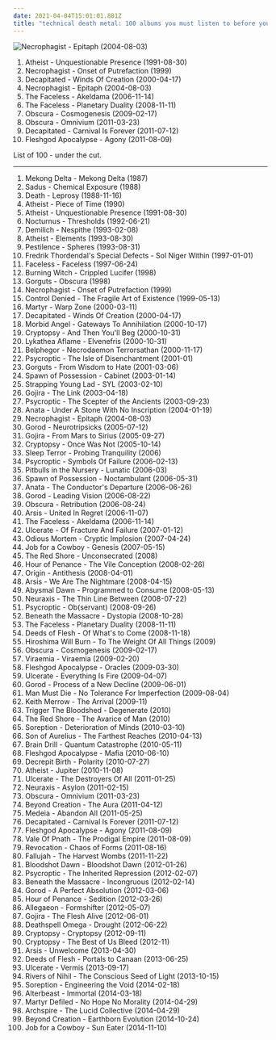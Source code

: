 ```yaml
---
date: 2021-04-04T15:01:01.881Z
title: "technical death metal: 100 albums you must listen to before you die"
---
```

![Necrophagist - Epitaph (2004-08-03)](http://coverartarchive.org/release/6fd013d6-d481-45fe-8746-e99de6cd6aeb/6127775279-500.jpg "Necrophagist - Epitaph (2004-08-03)")
<ol class="albums">
<li data-cover="http://coverartarchive.org/release/e4521532-6392-45eb-92a8-784033de7509/2571993471-500.jpg" data-tags="technical death metal, death metal" role="button">Atheist - Unquestionable Presence (1991-08-30)</li>
<li data-cover="https://via.placeholder.com/450" data-tags="technical death metal" role="button">Necrophagist - Onset of Putrefaction (1999)</li>
<li data-cover="http://coverartarchive.org/release/394bd00a-df70-4101-8e38-5f09a5390e21/9643626428-500.jpg" data-tags="technical death metal, death metal" role="button">Decapitated - Winds Of Creation (2000-04-17)</li>
<li data-cover="http://coverartarchive.org/release/6fd013d6-d481-45fe-8746-e99de6cd6aeb/6127775279-500.jpg" data-tags="technical death metal" role="button">Necrophagist - Epitaph (2004-08-03)</li>
<li data-cover="http://coverartarchive.org/release/75b5990e-5608-4c93-9de3-ba16b0f3d212/10206508020-500.jpg" data-tags="technical death metal, death metal" role="button">The Faceless - Akeldama (2006-11-14)</li>
<li data-cover="https://via.placeholder.com/450" data-tags="technical death metal, progressive death metal" role="button">The Faceless - Planetary Duality (2008-11-11)</li>
<li data-cover="https://img.discogs.com/WJTOugOABZhA4AmfU82SMomrCy4=/fit-in/450x450/filters:strip_icc():format(jpeg):mode_rgb():quality(90)/discogs-images/R-2236537-1274724270.jpeg.jpg" data-tags="technical death metal" role="button">Obscura - Cosmogenesis (2009-02-17)</li>
<li data-cover="https://img.discogs.com/dnQ8QdfQTs7pw05T-zB6DXIZ8Lk=/fit-in/600x586/filters:strip_icc():format(jpeg):mode_rgb():quality(90)/discogs-images/R-2811868-1526357355-6120.jpeg.jpg" data-tags="technical death metal, progressive death metal" role="button">Obscura - Omnivium (2011-03-23)</li>
<li data-cover="http://coverartarchive.org/release/7c31b96e-29e7-4035-b9e5-0759fa2e8244/9643431240-500.jpg" data-tags="technical death metal, death metal" role="button">Decapitated - Carnival Is Forever (2011-07-12)</li>
<li data-cover="http://coverartarchive.org/release/5eacd540-3a94-4a00-8d15-e48807c42b64/10075100962-500.jpg" data-tags="technical death metal, death metal" role="button">Fleshgod Apocalypse - Agony (2011-08-09)</li>
</ol>
List of 100 - under the cut.
<!-- more -->

_________________

<ol class="albums">
<li data-cover="http://coverartarchive.org/release/8330b35a-3ba9-4bac-a9c0-db111b22e790/20484747091-500.jpg" data-tags="thrash metal" role="button">
Mekong Delta - Mekong Delta (1987)
</li>
<li data-cover="https://img.discogs.com/pZG_-kkoWDGa0xS_VmDqQKi4AwA=/fit-in/600x601/filters:strip_icc():format(jpeg):mode_rgb():quality(90)/discogs-images/R-1184177-1541608363-7122.jpeg.jpg" data-tags="thrash metal" role="button">
Sadus - Chemical Exposure (1988)
</li>
<li data-cover="https://img.discogs.com/AbOZtsdj39rFsDoZ3eEiWLrGh0Y=/fit-in/600x601/filters:strip_icc():format(jpeg):mode_rgb():quality(90)/discogs-images/R-10844672-1508180070-4387.jpeg.jpg" data-tags="death metal" role="button">
Death - Leprosy (1988-11-16)
</li>
<li data-cover="https://via.placeholder.com/450" data-tags="technical death metal, death metal" role="button">
Atheist - Piece of Time (1990)
</li>
<li data-cover="http://coverartarchive.org/release/e4521532-6392-45eb-92a8-784033de7509/2571993471-500.jpg" data-tags="technical death metal, death metal" role="button">
Atheist - Unquestionable Presence (1991-08-30)
</li>
<li data-cover="https://img.discogs.com/CFeW49OSJedAJTmycwRNMhU4_co=/fit-in/600x600/filters:strip_icc():format(jpeg):mode_rgb():quality(90)/discogs-images/R-537394-1366487123-1467.jpeg.jpg" data-tags="technical death metal, death metal, progressive death metal" role="button">
Nocturnus - Thresholds (1992-06-21)
</li>
<li data-cover="https://img.discogs.com/b4lzcfHekEa2TarJFo3bw6Y7drY=/fit-in/525x520/filters:strip_icc():format(jpeg):mode_rgb():quality(90)/discogs-images/R-1653973-1320397322.jpeg.jpg" data-tags="technical death metal, death metal" role="button">
Demilich - Nespithe (1993-02-08)
</li>
<li data-cover="http://coverartarchive.org/release/2a3dab5a-2d3b-4c07-aef6-d806d6ea920d/23415824129-500.jpg" data-tags="technical death metal, death metal" role="button">
Atheist - Elements (1993-08-30)
</li>
<li data-cover="http://coverartarchive.org/release/a24fa7fe-60fe-44e0-9d2e-cd36f5188477/9660064135-500.jpg" data-tags="technical death metal, progressive death metal" role="button">
Pestilence - Spheres (1993-08-31)
</li>
<li data-cover="https://img.discogs.com/sxvzVXM0vKnCxXdhrKYcTIgUILs=/fit-in/600x592/filters:strip_icc():format(jpeg):mode_rgb():quality(90)/discogs-images/R-406334-1491933048-7978.jpeg.jpg" data-tags="progressive metal" role="button">
Fredrik Thordendal's Special Defects - Sol Niger Within (1997-01-01)
</li>
<li data-cover="https://img.discogs.com/0ygJqgUxtXDTX2fq6JyNFQeHfhQ=/fit-in/600x388/filters:strip_icc():format(jpeg):mode_rgb():quality(90)/discogs-images/R-13449859-1554577113-8173.jpeg.jpg" data-tags="technical death metal" role="button">
Faceless - Faceless (1997-06-24)
</li>
<li data-cover="http://coverartarchive.org/release/a44cd64a-aecc-4486-9fb6-7c61d5671fa4/24290451464-500.jpg" data-tags="doom metal" role="button">
Burning Witch - Crippled Lucifer (1998)
</li>
<li data-cover="https://img.discogs.com/_EXEd879PXcNdjYtdllk7zctlcc=/fit-in/600x600/filters:strip_icc():format(jpeg):mode_rgb():quality(90)/discogs-images/R-3755131-1468966762-1443.jpeg.jpg" data-tags="technical death metal, death metal" role="button">
Gorguts - Obscura (1998)
</li>
<li data-cover="https://via.placeholder.com/450" data-tags="technical death metal" role="button">
Necrophagist - Onset of Putrefaction (1999)
</li>
<li data-cover="http://coverartarchive.org/release/b83fa714-d180-4776-a919-d93d27102982/19447802235-500.jpg" data-tags="progressive metal" role="button">
Control Denied - The Fragile Art of Existence (1999-05-13)
</li>
<li data-cover="https://via.placeholder.com/450" data-tags="technical death metal" role="button">
Martyr - Warp Zone (2000-03-11)
</li>
<li data-cover="http://coverartarchive.org/release/394bd00a-df70-4101-8e38-5f09a5390e21/9643626428-500.jpg" data-tags="technical death metal, death metal" role="button">
Decapitated - Winds Of Creation (2000-04-17)
</li>
<li data-cover="http://coverartarchive.org/release/6b1a7aff-71e5-43c4-8c6d-1967f668f268/9670858375-500.jpg" data-tags="death metal" role="button">
Morbid Angel - Gateways To Annihilation (2000-10-17)
</li>
<li data-cover="https://img.discogs.com/0LjEwALcneMikE_9jXRHAp6ClZw=/fit-in/600x604/filters:strip_icc():format(jpeg):mode_rgb():quality(90)/discogs-images/R-1876211-1453025934-1330.jpeg.jpg" data-tags="technical death metal, death metal" role="button">
Cryptopsy - And Then You'll Beg (2000-10-31)
</li>
<li data-cover="http://coverartarchive.org/release/36e75fe8-97d9-4628-99e0-2401ba2aaf0e/13536425693-500.jpg" data-tags="technical death metal, progressive death metal" role="button">
Lykathea Aflame - Elvenefris (2000-10-31)
</li>
<li data-cover="http://coverartarchive.org/release/e29f34bb-4cb5-4360-ac6e-258a73a572df/19793841495-500.jpg" data-tags="black metal, blackened death metal" role="button">
Belphegor - Necrodaemon Terrorsathan (2000-11-17)
</li>
<li data-cover="http://coverartarchive.org/release/0000c9df-90a7-4755-a01e-f0560524103f/4746837946-500.jpg" data-tags="death metal, technical death metal" role="button">
Psycroptic - The Isle of Disenchantment (2001-01)
</li>
<li data-cover="http://coverartarchive.org/release/0ba02bc2-6dcf-4af7-9789-858f1214cf8e/10787320367-500.jpg" data-tags="technical death metal, death metal" role="button">
Gorguts - From Wisdom to Hate (2001-03-06)
</li>
<li data-cover="http://coverartarchive.org/release/177759a7-0d24-4c8f-b6c4-6fb9faae53eb/21814792851-500.jpg" data-tags="technical death metal, death metal" role="button">
Spawn of Possession - Cabinet (2003-01-14)
</li>
<li data-cover="https://img.discogs.com/ruAgg-aSBIsVGgUxI7mPgRol76M=/fit-in/600x595/filters:strip_icc():format(jpeg):mode_rgb():quality(90)/discogs-images/R-706971-1512923649-6537.jpeg.jpg" data-tags="progressive metal" role="button">
Strapping Young Lad - SYL (2003-02-10)
</li>
<li data-cover="http://coverartarchive.org/release/dd09f2bb-1799-4e8a-b5f6-26149c1b6cb5/1512693310-500.jpg" data-tags="progressive death metal, death metal, progressive metal" role="button">
Gojira - The Link (2003-04-18)
</li>
<li data-cover="https://img.discogs.com/jkNvKnWA_KX4l9WqpIfEVv11oQ0=/fit-in/600x600/filters:strip_icc():format(jpeg):mode_rgb():quality(90)/discogs-images/R-13139040-1548744606-8162.jpeg.jpg" data-tags="technical death metal, death metal" role="button">
Psycroptic - The Scepter of the Ancients (2003-09-23)
</li>
<li data-cover="http://coverartarchive.org/release/af23820e-ec43-34be-a1fb-9556dba57d93/13351552495-500.jpg" data-tags="death metal, technical death metal" role="button">
Anata - Under A Stone With No Inscription (2004-01-19)
</li>
<li data-cover="http://coverartarchive.org/release/6fd013d6-d481-45fe-8746-e99de6cd6aeb/6127775279-500.jpg" data-tags="technical death metal" role="button">
Necrophagist - Epitaph (2004-08-03)
</li>
<li data-cover="https://via.placeholder.com/450" data-tags="technical death metal, death metal, progressive death metal" role="button">
Gorod - Neurotripsicks (2005-07-12)
</li>
<li data-cover="http://coverartarchive.org/release/a430ab40-b6ad-3add-98fe-276d5251a42b/22928954741-500.jpg" data-tags="whalecore, progressive death metal, progressive metal, death metal" role="button">
Gojira - From Mars to Sirius (2005-09-27)
</li>
<li data-cover="http://coverartarchive.org/release/0db7c2d5-0532-4471-a6b0-d13bfd683ce4/10420306473-500.jpg" data-tags="technical death metal, death metal" role="button">
Cryptopsy - Once Was Not (2005-10-14)
</li>
<li data-cover="http://coverartarchive.org/release/f304c2fc-7b89-4e6f-9043-c9b88369162f/4770713944-500.jpg" data-tags="technical death metal" role="button">
Sleep Terror - Probing Tranquility (2006)
</li>
<li data-cover="http://coverartarchive.org/release/18a2c1ce-c7d5-4d68-a2d4-31890156804f/18372610626-500.jpg" data-tags="death metal, technical death metal" role="button">
Psycroptic - Symbols Of Failure (2006-02-13)
</li>
<li data-cover="http://coverartarchive.org/release/6df87a44-4c0d-4823-91c7-3ff08fc22581/10478821251-500.jpg" data-tags="death metal, technical death metal, progressive death metal, brutal death metal" role="button">
Pitbulls in the Nursery - Lunatic (2006-03)
</li>
<li data-cover="https://via.placeholder.com/450" data-tags="technical death metal" role="button">
Spawn of Possession - Noctambulant (2006-05-31)
</li>
<li data-cover="https://via.placeholder.com/450" data-tags="technical death metal, death metal" role="button">
Anata - The Conductor's Departure (2006-06-26)
</li>
<li data-cover="https://img.discogs.com/roYZKmTRgm4QwF6Gne2ddG9aDiA=/fit-in/300x300/filters:strip_icc():format(jpeg):mode_rgb():quality(90)/discogs-images/R-3487046-1332324660.jpeg.jpg" data-tags="technical death metal, death metal" role="button">
Gorod - Leading Vision (2006-08-22)
</li>
<li data-cover="http://coverartarchive.org/release/65e0cd9b-0895-4367-8fff-e041de55f0ec/24960100059-500.jpg" data-tags="technical death metal, death metal" role="button">
Obscura - Retribution (2006-08-24)
</li>
<li data-cover="http://coverartarchive.org/release/a27f3527-228f-442b-9dd4-ddf82af842e6/15464555601-500.jpg" data-tags="melodic death metal, technical death metal, death metal" role="button">
Arsis - United In Regret (2006-11-07)
</li>
<li data-cover="http://coverartarchive.org/release/75b5990e-5608-4c93-9de3-ba16b0f3d212/10206508020-500.jpg" data-tags="technical death metal, death metal" role="button">
The Faceless - Akeldama (2006-11-14)
</li>
<li data-cover="http://coverartarchive.org/release/13051d0f-93ac-42ad-bbcd-94704f498932/14801206185-500.jpg" data-tags="technical death metal" role="button">
Ulcerate - Of Fracture And Failure (2007-01-12)
</li>
<li data-cover="https://img.discogs.com/vEjKFMnPseqiurU8D_Ni4s2cdE4=/fit-in/600x600/filters:strip_icc():format(jpeg):mode_rgb():quality(90)/discogs-images/R-14678846-1614883364-2774.jpeg.jpg" data-tags="death metal, technical death metal" role="button">
Odious Mortem - Cryptic Implosion (2007-04-24)
</li>
<li data-cover="https://img.discogs.com/TWdPA-zUbmDrq3WnJl0sBEbK4gw=/fit-in/600x529/filters:strip_icc():format(jpeg):mode_rgb():quality(90)/discogs-images/R-10508097-1499170358-4429.jpeg.jpg" data-tags="death metal" role="button">
Job for a Cowboy - Genesis (2007-05-15)
</li>
<li data-cover="https://img.discogs.com/PKfFsPgwX_YtqBsFJ8ppOgDs2_Y=/fit-in/600x507/filters:strip_icc():format(jpeg):mode_rgb():quality(90)/discogs-images/R-6087262-1548804419-2429.jpeg.jpg" data-tags="death metal, technical death metal, deathcore, brutal death metal, technical deathcore, brocore" role="button">
The Red Shore - Unconsecrated (2008)
</li>
<li data-cover="http://coverartarchive.org/release/5d49966d-4669-466e-9a12-5ef2fc434dbd/15978059945-500.jpg" data-tags="death metal, technical death metal" role="button">
Hour of Penance - The Vile Conception (2008-02-26)
</li>
<li data-cover="http://coverartarchive.org/release/9300d718-e34d-48ac-b6d5-0728b2199321/12872688177-500.jpg" data-tags="technical death metal, death metal" role="button">
Origin - Antithesis (2008-04-01)
</li>
<li data-cover="http://coverartarchive.org/release/67d080f1-1f61-4ccc-ab2d-05d7a45ba9f2/15528863159-500.jpg" data-tags="technical death metal, death metal" role="button">
Arsis - We Are The Nightmare (2008-04-15)
</li>
<li data-cover="http://coverartarchive.org/release/4e63c0cf-b7fc-4b75-b3ee-409a74ff6ed5/21618616937-500.jpg" data-tags="death metal, technical death metal" role="button">
Abysmal Dawn - Programmed to Consume (2008-05-13)
</li>
<li data-cover="https://img.discogs.com/PH-ndDdapqa0ScGIJ2u5F1nNF6g=/fit-in/600x580/filters:strip_icc():format(jpeg):mode_rgb():quality(90)/discogs-images/R-3309955-1412104799-3522.jpeg.jpg" data-tags="technical death metal" role="button">
Neuraxis - The Thin Line Between (2008-07-22)
</li>
<li data-cover="https://img.discogs.com/jkNvKnWA_KX4l9WqpIfEVv11oQ0=/fit-in/600x600/filters:strip_icc():format(jpeg):mode_rgb():quality(90)/discogs-images/R-13139040-1548744606-8162.jpeg.jpg" data-tags="technical death metal, death metal" role="button">
Psycroptic - Ob(servant) (2008-09-26)
</li>
<li data-cover="http://coverartarchive.org/release/872e1e4f-b06d-4969-85d2-5fa07e7d1ae4/19200146475-500.jpg" data-tags="technical death metal" role="button">
Beneath the Massacre - Dystopia (2008-10-28)
</li>
<li data-cover="https://via.placeholder.com/450" data-tags="technical death metal, progressive death metal" role="button">
The Faceless - Planetary Duality (2008-11-11)
</li>
<li data-cover="http://coverartarchive.org/release/1891baa8-9481-4751-bba2-7102d7396761/27835530026-500.jpg" data-tags="technical death metal, death metal" role="button">
Deeds of Flesh - Of What's to Come (2008-11-18)
</li>
<li data-cover="https://via.placeholder.com/450" data-tags="technical death metal" role="button">
Hiroshima Will Burn - To The Weight Of All Things (2009)
</li>
<li data-cover="https://img.discogs.com/WJTOugOABZhA4AmfU82SMomrCy4=/fit-in/450x450/filters:strip_icc():format(jpeg):mode_rgb():quality(90)/discogs-images/R-2236537-1274724270.jpeg.jpg" data-tags="technical death metal" role="button">
Obscura - Cosmogenesis (2009-02-17)
</li>
<li data-cover="http://coverartarchive.org/release/51d22e6f-ac6a-4420-9ed0-550913a5a12b/19343524082-500.jpg" data-tags="technical death metal" role="button">
Viraemia - Viraemia (2009-02-20)
</li>
<li data-cover="http://coverartarchive.org/release/088beb9f-bf90-4712-b7b9-3eec3f285cab/10075078735-500.jpg" data-tags="technical death metal, death metal" role="button">
Fleshgod Apocalypse - Oracles (2009-03-30)
</li>
<li data-cover="http://coverartarchive.org/release/00f54cea-1fc2-470a-a898-ebda5038d156/23171911166-500.jpg" data-tags="death metal, technical death metal" role="button">
Ulcerate - Everything Is Fire (2009-04-07)
</li>
<li data-cover="http://coverartarchive.org/release/a7f968d9-6c7e-453a-960c-42bf971ed847/2272307732-500.jpg" data-tags="technical death metal" role="button">
Gorod - Process of a New Decline (2009-06-01)
</li>
<li data-cover="https://img.discogs.com/JC33na8TnJ0X-9YCTImfSoauAqE=/fit-in/600x600/filters:strip_icc():format(jpeg):mode_rgb():quality(90)/discogs-images/R-3494834-1332717075.jpeg.jpg" data-tags="death metal, technical death metal" role="button">
Man Must Die - No Tolerance For Imperfection (2009-08-04)
</li>
<li data-cover="https://via.placeholder.com/450" data-tags="metal, djent, progressive metal, progressive, technical death metal, one man project, under inspection by tlax" role="button">
Keith Merrow - The Arrival (2009-11)
</li>
<li data-cover="https://via.placeholder.com/450" data-tags="technical death metal, death metal" role="button">
Trigger The Bloodshed - Degenerate (2010)
</li>
<li data-cover="https://via.placeholder.com/450" data-tags="technical death metal" role="button">
The Red Shore - The Avarice of Man (2010)
</li>
<li data-cover="https://via.placeholder.com/450" data-tags="technical death metal" role="button">
Soreption - Deterioration of Minds (2010-03-10)
</li>
<li data-cover="http://coverartarchive.org/release/e4633543-205d-4dde-a018-5c74eac6dd64/23997372442-500.jpg" data-tags="technical death metal" role="button">
Son of Aurelius - The Farthest Reaches (2010-04-13)
</li>
<li data-cover="https://img.discogs.com/7Z7KSaIgFnCJsnO9p6Lv_-WWMpc=/fit-in/376x376/filters:strip_icc():format(jpeg):mode_rgb():quality(90)/discogs-images/R-2366554-1279835984.jpeg.jpg" data-tags="technical death metal" role="button">
Brain Drill - Quantum Catastrophe (2010-05-11)
</li>
<li data-cover="http://coverartarchive.org/release/9fc351ef-6f46-4f03-8f25-999b22615331/21780806298-500.jpg" data-tags="technical death metal" role="button">
Fleshgod Apocalypse - Mafia (2010-06-10)
</li>
<li data-cover="http://coverartarchive.org/release/c4d292f5-1096-42e7-8ba9-970ddd26a501/12866001093-500.jpg" data-tags="death metal, technical death metal" role="button">
Decrepit Birth - Polarity (2010-07-27)
</li>
<li data-cover="https://img.discogs.com/9JJxBqVTXBA17WOa9sti9vCGGSM=/fit-in/600x542/filters:strip_icc():format(jpeg):mode_rgb():quality(90)/discogs-images/R-2527272-1614454781-8698.jpeg.jpg" data-tags="technical death metal, progressive death metal, death metal" role="button">
Atheist - Jupiter (2010-11-08)
</li>
<li data-cover="http://coverartarchive.org/release/a3ab579d-62b8-4470-9695-b81b3b7fffb1/23172077075-500.jpg" data-tags="technical death metal, death metal" role="button">
Ulcerate - The Destroyers Of All (2011-01-25)
</li>
<li data-cover="https://img.discogs.com/-fJtT-oriDdyPJGMT4D1UPrrQPY=/fit-in/600x600/filters:strip_icc():format(jpeg):mode_rgb():quality(90)/discogs-images/R-3161509-1564916793-8853.png.jpg" data-tags="technical death metal" role="button">
Neuraxis - Asylon (2011-02-15)
</li>
<li data-cover="https://img.discogs.com/dnQ8QdfQTs7pw05T-zB6DXIZ8Lk=/fit-in/600x586/filters:strip_icc():format(jpeg):mode_rgb():quality(90)/discogs-images/R-2811868-1526357355-6120.jpeg.jpg" data-tags="technical death metal, progressive death metal" role="button">
Obscura - Omnivium (2011-03-23)
</li>
<li data-cover="https://via.placeholder.com/450" data-tags="technical death metal, death metal" role="button">
Beyond Creation - The Aura (2011-04-12)
</li>
<li data-cover="http://coverartarchive.org/release/7a94c2aa-47bc-4037-a369-fd82f3270ae1/22055067391-500.jpg" data-tags="technical death metal" role="button">
Medeia - Abandon All (2011-05-25)
</li>
<li data-cover="http://coverartarchive.org/release/7c31b96e-29e7-4035-b9e5-0759fa2e8244/9643431240-500.jpg" data-tags="technical death metal, death metal" role="button">
Decapitated - Carnival Is Forever (2011-07-12)
</li>
<li data-cover="http://coverartarchive.org/release/5eacd540-3a94-4a00-8d15-e48807c42b64/10075100962-500.jpg" data-tags="technical death metal, death metal" role="button">
Fleshgod Apocalypse - Agony (2011-08-09)
</li>
<li data-cover="http://coverartarchive.org/release/0fd25a59-8f6f-420b-98eb-38e22965c6a4/5224030972-500.jpg" data-tags="technical death metal" role="button">
Vale Of Pnath - The Prodigal Empire (2011-08-09)
</li>
<li data-cover="http://coverartarchive.org/release/ab25e7f1-6ef4-4970-9a70-63524a9b3c76/8532647042-500.jpg" data-tags="technical death metal, thrash metal, death metal" role="button">
Revocation - Chaos of Forms (2011-08-16)
</li>
<li data-cover="http://coverartarchive.org/release/99c84ccf-8593-483f-9f3c-e7f16a6a0ddc/8684736002-500.jpg" data-tags="technical death metal, progressive death metal" role="button">
Fallujah - The Harvest Wombs (2011-11-22)
</li>
<li data-cover="https://img.discogs.com/H-8cV7xZPFOylRO5CI1wuP-9NHY=/fit-in/336x336/filters:strip_icc():format(jpeg):mode_rgb():quality(90)/discogs-images/R-3916411-1356897243-1931.jpeg.jpg" data-tags="technical death metal" role="button">
Bloodshot Dawn - Bloodshot Dawn (2012-01-26)
</li>
<li data-cover="https://via.placeholder.com/450" data-tags="technical death metal, death metal" role="button">
Psycroptic - The Inherited Repression (2012-02-07)
</li>
<li data-cover="http://coverartarchive.org/release/3b073b49-9e4a-4d7f-9eed-2f15e1f9b7e7/26248577427-500.jpg" data-tags="death metal, technical death metal" role="button">
Beneath the Massacre - Incongruous (2012-02-14)
</li>
<li data-cover="https://img.discogs.com/roYZKmTRgm4QwF6Gne2ddG9aDiA=/fit-in/300x300/filters:strip_icc():format(jpeg):mode_rgb():quality(90)/discogs-images/R-3487046-1332324660.jpeg.jpg" data-tags="technical death metal, progressive death metal" role="button">
Gorod - A Perfect Absolution (2012-03-06)
</li>
<li data-cover="http://coverartarchive.org/release/a1e0496d-4703-4c2d-9af3-5b1221933cc3/15978158207-500.jpg" data-tags="death metal, technical death metal" role="button">
Hour of Penance - Sedition (2012-03-26)
</li>
<li data-cover="https://via.placeholder.com/450" data-tags="technical death metal" role="button">
Allegaeon - Formshifter (2012-05-07)
</li>
<li data-cover="http://coverartarchive.org/release/374abbd4-fabb-4270-aa4f-c7bd3238372f/15809019180-500.jpg" data-tags="technical death metal" role="button">
Gojira - The Flesh Alive (2012-06-01)
</li>
<li data-cover="https://via.placeholder.com/450" data-tags="black metal" role="button">
Deathspell Omega - Drought (2012-06-22)
</li>
<li data-cover="http://coverartarchive.org/release/d93eba77-72b8-46f7-93f7-c34b2ee9c055/1982671302-500.jpg" data-tags="technical death metal, death metal" role="button">
Cryptopsy - Cryptopsy (2012-09-11)
</li>
<li data-cover="http://coverartarchive.org/release/993c1154-bcfc-438e-990d-e967711635d7/4954287418-500.jpg" data-tags="metal, death metal, technical death metal, brutal death metal" role="button">
Cryptopsy - The Best of Us Bleed (2012-11)
</li>
<li data-cover="http://coverartarchive.org/release/b8329cdc-426a-4d8b-bee3-ad0c415d211b/15464566746-500.jpg" data-tags="death metal, technical death metal" role="button">
Arsis - Unwelcome (2013-04-30)
</li>
<li data-cover="http://coverartarchive.org/release/164ad255-b0f9-4976-9b0a-a8ba1ac1b4a5/13233717930-500.jpg" data-tags="death metal, technical death metal, brutal death metal" role="button">
Deeds of Flesh - Portals to Canaan (2013-06-25)
</li>
<li data-cover="http://coverartarchive.org/release/3d7a2cd0-da59-447a-939b-2e7e53cfff3e/5191928389-500.jpg" data-tags="technical death metal" role="button">
Ulcerate - Vermis (2013-09-17)
</li>
<li data-cover="https://img.discogs.com/O4nABWLB4KjnP-xIery9sPDccPc=/fit-in/600x600/filters:strip_icc():format(jpeg):mode_rgb():quality(90)/discogs-images/R-5174736-1386535364-7729.jpeg.jpg" data-tags="death metal, technical death metal" role="button">
Rivers of Nihil - The Conscious Seed of Light (2013-10-15)
</li>
<li data-cover="http://coverartarchive.org/release/cf068d16-8b65-4e13-a043-bbc555f73ab8/7686422114-500.jpg" data-tags="technical death metal" role="button">
Soreption - Engineering the Void (2014-02-18)
</li>
<li data-cover="https://img.discogs.com/vUQ747rW_ib6hozmn5JuIgc2ers=/fit-in/500x500/filters:strip_icc():format(jpeg):mode_rgb():quality(90)/discogs-images/R-5580504-1397135092-5246.jpeg.jpg" data-tags="death metal, technical death metal" role="button">
Alterbeast - Immortal (2014-03-18)
</li>
<li data-cover="http://coverartarchive.org/release/4923beca-86dd-4390-b39a-dd7340efd2ae/9050485016-500.jpg" data-tags="hardcore, death metal, technical death metal, deathcore, technical deathcore" role="button">
Martyr Defiled - No Hope No Morality (2014-04-29)
</li>
<li data-cover="https://img.discogs.com/zSuGgwdzaEHoQNiWO5oHp4D5bFc=/fit-in/600x326/filters:strip_icc():format(jpeg):mode_rgb():quality(90)/discogs-images/R-5645441-1398825810-8133.jpeg.jpg" data-tags="death metal, technical death metal" role="button">
Archspire - The Lucid Collective (2014-04-29)
</li>
<li data-cover="https://img.discogs.com/v1_uKqVddcM97CaGNfHreoo3Yps=/fit-in/500x500/filters:strip_icc():format(jpeg):mode_rgb():quality(90)/discogs-images/R-6199962-1413556647-6152.jpeg.jpg" data-tags="technical death metal, death metal" role="button">
Beyond Creation - Earthborn Evolution (2014-10-24)
</li>
<li data-cover="http://coverartarchive.org/release/25709756-9800-430f-86e3-f4afdf82cd87/8807332329-500.jpg" data-tags="technical death metal" role="button">
Job for a Cowboy - Sun Eater (2014-11-10)
</li>
</ol>